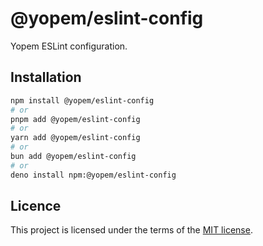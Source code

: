 # @yopem/eslint-config

Yopem ESLint configuration.

## Installation

```sh
npm install @yopem/eslint-config
# or
pnpm add @yopem/eslint-config
# or
yarn add @yopem/eslint-config
# or
bun add @yopem/eslint-config
# or
deno install npm:@yopem/eslint-config
```

## Licence

This project is licensed under the terms of the
[MIT license](https://github.com/yopem/config/blob/main/LICENSE.md).
